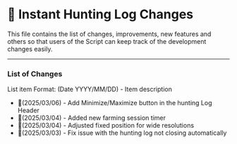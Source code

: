 # 📜 Instant Hunting Log Changes
This file contains the list of changes, improvements, new features and others so that users of the Script can keep track of the development changes easily.

---

### List of Changes
List item Format: (Date YYYY/MM/DD) - Item description

- 🔹(2025/03/06) - Add Minimize/Maximize button in the hunting Log Header
- 🔹(2025/03/04) - Added new farming session timer
- 🔹(2025/03/04) - Adjusted fixed position for wide resolutions
- 🔹(2025/03/03) - Fix issue with the hunting log not closing automatically
